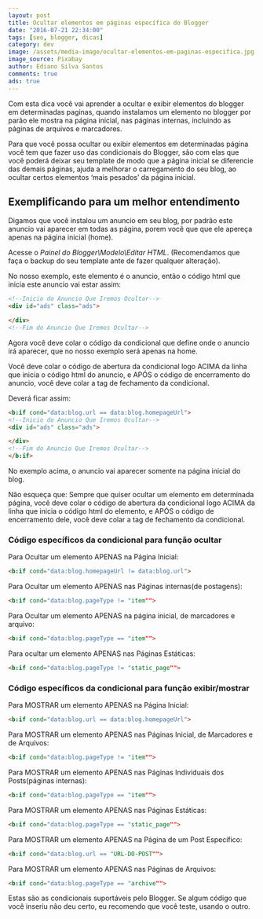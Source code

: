 ```yaml
---
layout: post
title: Ocultar elementos em páginas específica do Blogger
date: "2016-07-21 22:34:00"
tags: [seo, blogger, dicas]
category: dev
image: /assets/media-image/ocultar-elementos-em-paginas-especifica.jpg
image_source: Pixabay
author: Ediano Silva Santos
comments: true
ads: true
---
```


Com esta dica você vai aprender a ocultar e exibir elementos do blogger em determinadas paginas, quando instalamos um elemento no blogger por parão ele mostra na página inicial, nas páginas internas, incluindo as páginas de arquivos e marcadores.

Para que você possa ocultar ou exibir elementos em determinadas página você tem que fazer uso das condicionais do Blogger, são com elas que você poderá deixar seu template de modo que a página inicial se diferencie das demais páginas, ajuda a melhorar o carregamento do seu blog, ao ocultar certos elementos ‘mais pesados’ da página inicial.

## Exemplificando para um melhor entendimento
Digamos que você instalou um anuncio em seu blog, por padrão este anuncio vai aparecer em todas as página, porem você que que ele apereça apenas na página inicial (home).

Acesse o *Painel do Blogger\Modelo\Editar HTML*. (Recomendamos que faça o backup do seu template ante de fazer qualquer alteração).

No nosso exemplo, este elemento é o anuncio, então o código html que inicia este anuncio vai estar assim:

```html
<!--Inicio do Anuncio Que Iremos Ocultar-->
<div id="ads" class="ads">

</div>
<!--Fim do Anuncio Que Iremos Ocultar-->
```

Agora você deve colar o código da condicional que define onde o anuncio irá aparecer, que no nosso exemplo será apenas na home.

Você deve colar o código de abertura da condicional logo ACIMA da linha que inicia o código html do anuncio, e APÓS o código de encerramento do anuncio, você deve colar a tag de fechamento da condicional.

Deverá ficar assim:

```html
<b:if cond="data:blog.url == data:blog.homepageUrl">
<!--Inicio do Anuncio Que Iremos Ocultar-->
<div id="ads" class="ads">

</div>
<!--Fim do Anuncio Que Iremos Ocultar--> 
</b:if>
```

No exemplo acima, o anuncio vai aparecer somente na página inicial do blog.

Não esqueça que: Sempre que quiser ocultar um elemento em determinada página, você deve colar o código de abertura da condicional logo ACIMA da linha que inicia o código html do elemento, e APÓS o código de encerramento dele, você deve colar a tag de fechamento da condicional.

### Código específicos da condicional para função ocultar
Para Ocultar um elemento APENAS na Página Inicial:
```html
<b:if cond="data:blog.homepageUrl != data:blog.url">
```

Para Ocultar um elemento APENAS nas Páginas internas(de postagens):
```html
<b:if cond="data:blog.pageType != "item"">
```

Para Ocultar um elemento APENAS na página inicial, de marcadores e arquivo:
```html
<b:if cond="data:blog.pageType == "item"">
```

Para ocultar um elemento APENAS nas Páginas Estáticas:
```html
<b:if cond="data:blog.pageType != "static_page"">
```

### Código específicos da condicional para função exibir/mostrar
Para MOSTRAR um elemento APENAS na Página Inicial:
```html
<b:if cond="data:blog.url == data:blog.homepageUrl">
```

Para MOSTRAR um elemento APENAS nas Páginas Inicial, de Marcadores e de Arquivos:
```html
<b:if cond="data:blog.pageType != "item"">
```

Para MOSTRAR um elemento APENAS nas Páginas Individuais dos Posts(páginas internas):
```html
<b:if cond="data:blog.pageType == "item"">
```

Para MOSTRAR um elemento APENAS nas Páginas Estáticas:
```html
<b:if cond="data:blog.pageType == "static_page"">
```

Para MOSTRAR um elemento APENAS na Página de um Post Específico:
```html
<b:if cond="data:blog.url == "URL-DO-POST"">
```

Para MOSTRAR um elemento APENAS nas Páginas de Arquivos:
```html
<b:if cond="data:blog.pageType == "archive"">
```

Estas são as condicionais suportáveis pelo Blogger. Se algum código que você inseriu não deu certo, eu recomendo que você teste, usando o outro.